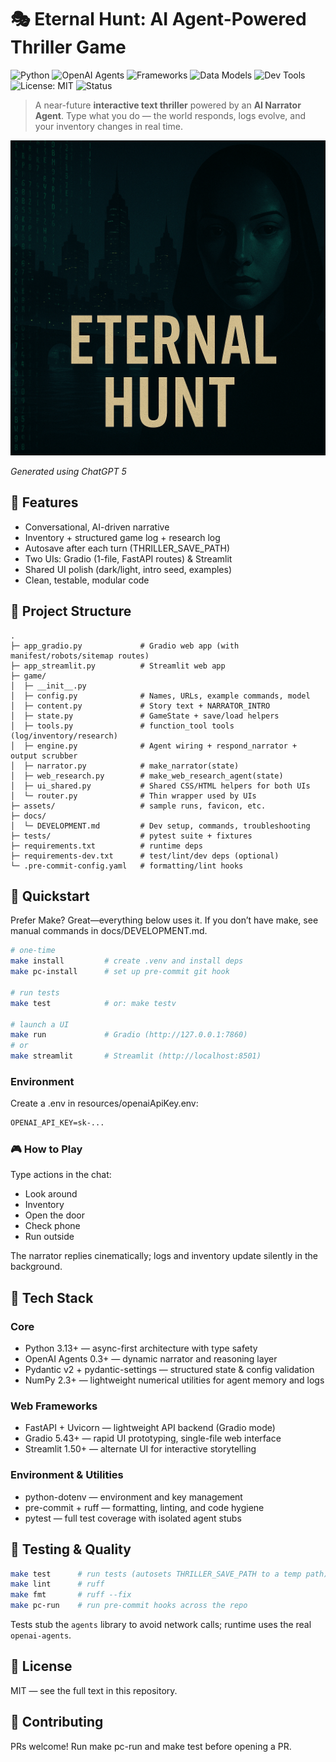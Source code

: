 # 🎭 Eternal Hunt: AI Agent-Powered Thriller Game

![Python](https://img.shields.io/badge/Python-3.13+-blue)
![OpenAI Agents](https://img.shields.io/badge/OpenAI-Agents-orange)
![Frameworks](https://img.shields.io/badge/FastAPI%20·%20Gradio%20·%20Streamlit-purple)
![Data Models](https://img.shields.io/badge/Pydantic%20·%20NumPy-lightblue)
![Dev Tools](https://img.shields.io/badge/Pytest%20·%20Ruff%20·%20Precommit-gray)
![License: MIT](https://img.shields.io/badge/License-MIT-green)
![Status](https://img.shields.io/badge/Status-Playable%20Prototype-yellow)

> A near-future **interactive text thriller** powered by an **AI Narrator Agent**.
> Type what you do — the world responds, logs evolve, and your inventory changes in real time.

![Eternal Hunt](assets/EternalHuntTitle.png)

<i>Generated using ChatGPT 5</i>

## 🚀 Features

- Conversational, AI-driven narrative
- Inventory + structured game log + research log
- Autosave after each turn (THRILLER_SAVE_PATH)
- Two UIs: Gradio (1-file, FastAPI routes) & Streamlit
- Shared UI polish (dark/light, intro seed, examples)
- Clean, testable, modular code

## 📁 Project Structure

```
.
├─ app_gradio.py             # Gradio web app (with manifest/robots/sitemap routes)
├─ app_streamlit.py          # Streamlit web app
├─ game/
│  ├─ __init__.py
│  ├─ config.py              # Names, URLs, example commands, model
│  ├─ content.py             # Story text + NARRATOR_INTRO
│  ├─ state.py               # GameState + save/load helpers
│  ├─ tools.py               # function_tool tools (log/inventory/research)
│  ├─ engine.py              # Agent wiring + respond_narrator + output scrubber
│  ├─ narrator.py            # make_narrator(state)
│  ├─ web_research.py        # make_web_research_agent(state)
│  ├─ ui_shared.py           # Shared CSS/HTML helpers for both UIs
│  └─ router.py              # Thin wrapper used by UIs
├─ assets/                   # sample runs, favicon, etc.
├─ docs/
│  └─ DEVELOPMENT.md         # Dev setup, commands, troubleshooting
├─ tests/                    # pytest suite + fixtures
├─ requirements.txt          # runtime deps
├─ requirements-dev.txt      # test/lint/dev deps (optional)
└─ .pre-commit-config.yaml   # formatting/lint hooks

```

## 🚀 Quickstart

Prefer Make? Great—everything below uses it. If you don’t have make, see manual commands in docs/DEVELOPMENT.md.

```bash
# one-time
make install         # create .venv and install deps
make pc-install      # set up pre-commit git hook

# run tests
make test            # or: make testv

# launch a UI
make run             # Gradio (http://127.0.0.1:7860)
# or
make streamlit       # Streamlit (http://localhost:8501)
```

### Environment

Create a .env in resources/openaiApiKey.env:

```txt
OPENAI_API_KEY=sk-...
```

### 🎮 How to Play

Type actions in the chat:

- Look around
- Inventory
- Open the door
- Check phone
- Run outside

The narrator replies cinematically; logs and inventory update silently in the background.

## 🧠 Tech Stack

### Core

- Python 3.13+ — async-first architecture with type safety
- OpenAI Agents 0.3+ — dynamic narrator and reasoning layer
- Pydantic v2 + pydantic-settings — structured state & config validation
- NumPy 2.3+ — lightweight numerical utilities for agent memory and logs

### Web Frameworks

- FastAPI + Uvicorn — lightweight API backend (Gradio mode)
- Gradio 5.43+ — rapid UI prototyping, single-file web interface
- Streamlit 1.50+ — alternate UI for interactive storytelling

### Environment & Utilities

- python-dotenv — environment and key management
- pre-commit + ruff — formatting, linting, and code hygiene
- pytest — full test coverage with isolated agent stubs

## 🧪 Testing & Quality

```bash
make test      # run tests (autosets THRILLER_SAVE_PATH to a temp path)
make lint      # ruff
make fmt       # ruff --fix
make pc-run    # run pre-commit hooks across the repo
```

Tests stub the `agents` library to avoid network calls; runtime uses the real `openai-agents`.

## 📜 License

MIT — see the full text in this repository.

## 🤝 Contributing

PRs welcome! Run make pc-run and make test before opening a PR.
